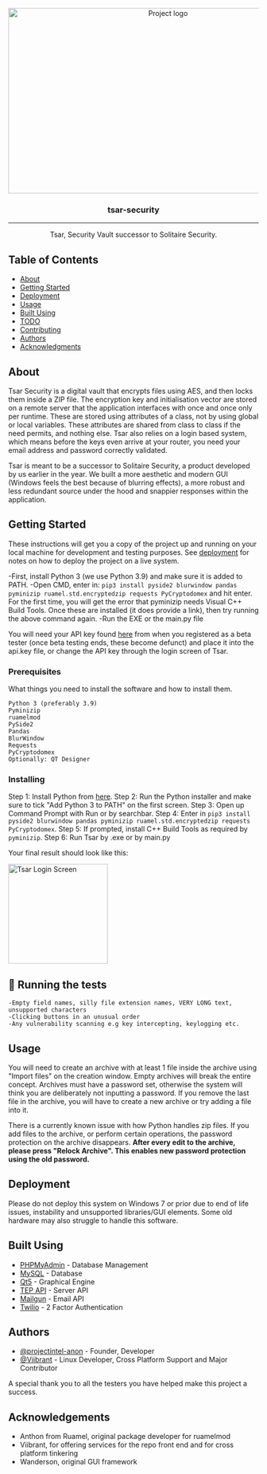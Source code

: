 <p align="center">
  <a href="https://enigmapr0ject.live" rel="noopener">
 <img width=627px height=372px src="https://i.imgur.com/RCd6ef2.jpg" alt="Project logo"></a>
</p>

<h3 align="center">tsar-security</h3>

---

<p align="center"> Tsar, Security Vault successor to Solitaire Security.
    <br> 
</p>

## Table of Contents

- [About](#about)
- [Getting Started](#getting_started)
- [Deployment](#deployment)
- [Usage](#usage)
- [Built Using](#built_using)
- [TODO](../TODO.md)
- [Contributing](../CONTRIBUTING.md)
- [Authors](#authors)
- [Acknowledgments](#acknowledgement)

## About <a name = "about"></a>

Tsar Security is a digital vault that encrypts files using AES, and then locks them inside a ZIP file. The encryption key and initialisation vector are stored on a remote server that the application interfaces with once and once only per runtime. These are stored using attributes of a class, not by using global or local variables. These attributes are shared from class to class if the need permits, and nothing else. Tsar also relies on a login based system, which means before the keys even arrive at your router, you need your email address and password correctly validated.

Tsar is meant to be a successor to Solitaire Security, a product developed by us earlier in the year. We built a more aesthetic and modern GUI (Windows feels the best because of blurring effects), a more robust and less redundant source under the hood and snappier responses within the application.

## Getting Started <a name = "getting_started"></a>

These instructions will get you a copy of the project up and running on your local machine for development and testing purposes. See [deployment](#deployment) for notes on how to deploy the project on a live system.

-First, install Python 3 (we use Python 3.9) and make sure it is added to PATH.
-Open CMD, enter in: `pip3 install pyside2 blurwindow pandas pyminizip ruamel.std.encryptedzip requests PyCryptodomex` and hit enter. For the first time, you will get the error that pyminizip needs Visual C++ Build Tools. Once these are installed (it does provide a link), then try running the above command again.
-Run the EXE or the main.py file

You will need your API key found <a href="https://enigmapr0ject.live/tsar">here</a> from when you registered as a beta tester (once beta testing ends, these become defunct) and place it into the api.key file, or change the API key through the login screen of Tsar.

### Prerequisites

What things you need to install the software and how to install them.

```
Python 3 (preferably 3.9)
Pyminizip
ruamelmod
PySide2
Pandas
BlurWindow
Requests
PyCryptodomex
Optionally: QT Designer
```

### Installing

Step 1: Install Python from <a href="https://python.org">here</a>.
Step 2: Run the Python installer and make sure to tick "Add Python 3 to PATH" on the first screen.
Step 3: Open up Command Prompt with Run or by searchbar.
Step 4: Enter in `pip3 install pyside2 blurwindow pandas pyminizip ruamel.std.encryptedzip requests PyCryptodomex`.
Step 5: If prompted, install C++ Build Tools as required by `pyminizip`.
Step 6: Run Tsar by .exe or by main.py

Your final result should look like this:

<img width=200px height=200px src="https://i.imgur.com/qHJFXa3.png" alt="Tsar Login Screen">

## 🔧 Running the tests <a name = "tests"></a>


```
-Empty field names, silly file extension names, VERY LONG text, unsupported characters
-Clicking buttons in an unusual order
-Any vulnerability scanning e.g key intercepting, keylogging etc.
```

## Usage <a name="usage"></a>

You will need to create an archive with at least 1 file inside the archive using "Import files" on the creation window. Empty archives will break the entire concept. Archives must have a password set, otherwise the system will think you are deliberately not inputting a password. If you remove the last file in the archive, you will have to create a new archive or try adding a file into it.

There is a currently known issue with how Python handles zip files. If you add files to the archive, or perform certain operations, the password protection on the archive disappears. <b>After every edit to the archive, please press "Relock Archive". This enables new password protection using the old password.</b>

## Deployment <a name = "deployment"></a>

Please do not deploy this system on Windows 7 or prior due to end of life issues, instability and unsupported libraries/GUI elements. Some old hardware may also struggle to handle this software.

## Built Using <a name = "built_using"></a>

- [PHPMyAdmin](https://www.phpmyadmin.net/) - Database Management
- [MySQL](https://mysql.com/) - Database
- [Qt5](https://www.qt.io/) - Graphical Engine
- [TEP API](https://enigmapr0ject.live/) - Server API
- [Mailgun](https://www.mailgun.com/) - Email API
- [Twilio](https://www.twilio.com/) - 2 Factor Authentication

## Authors <a name = "authors"></a>

- [@projectintel-anon](https://github.com/projectintel-anon) - Founder, Developer
- [@Viibrant](https://github.com/Viibrant) - Linux Developer, Cross Platform Support and Major Contributor

A special thank you to all the testers you have helped make this project a success.

## Acknowledgements <a name = "acknowledgement"></a>

- Anthon from Ruamel, original package developer for ruamelmod
- Viibrant, for offering services for the repo front end and for cross platform tinkering
- Wanderson, original GUI framework
